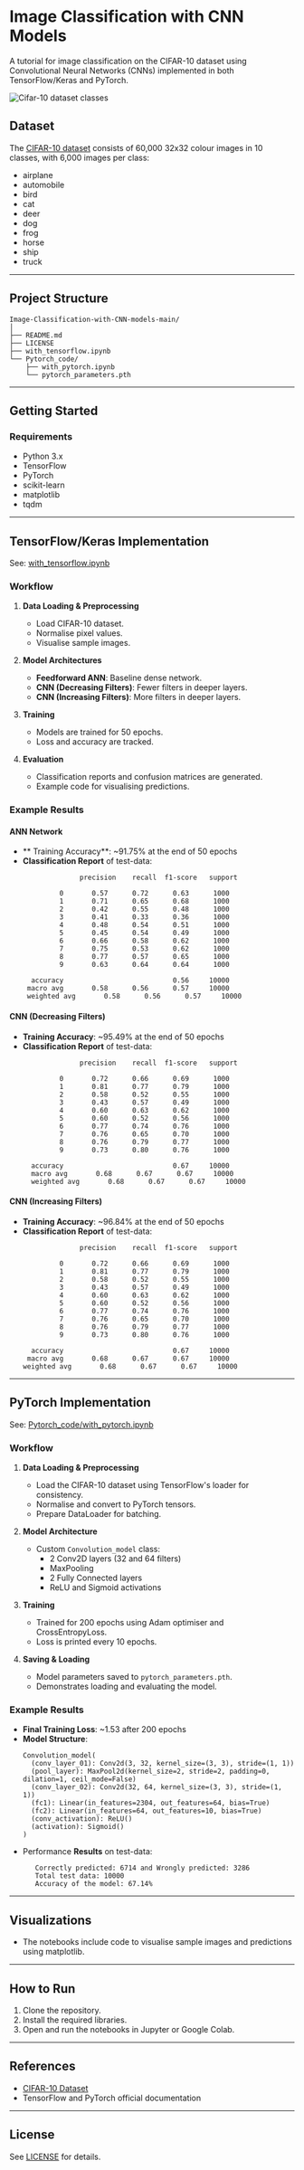 # Image Classification with CNN Models

A tutorial for image classification on the CIFAR-10 dataset using Convolutional Neural Networks (CNNs) implemented in both TensorFlow/Keras and PyTorch.

![Cifar-10 dataset classes](https://github.com/user-attachments/assets/f8ee80b9-00ae-400c-813e-9a04a6d540be)

## Dataset

The [CIFAR-10 dataset](https://www.cs.toronto.edu/~kriz/cifar.html) consists of 60,000 32x32 colour images in 10 classes, with 6,000 images per class:

- airplane
- automobile
- bird
- cat
- deer
- dog
- frog
- horse
- ship
- truck

---

## Project Structure

```
Image-Classification-with-CNN-models-main/
│
├── README.md
├── LICENSE
├── with_tensorflow.ipynb
└── Pytorch_code/
    ├── with_pytorch.ipynb
    └── pytorch_parameters.pth
```

---

## Getting Started

### Requirements

- Python 3.x
- TensorFlow
- PyTorch
- scikit-learn
- matplotlib
- tqdm

---

## TensorFlow/Keras Implementation

See: [with_tensorflow.ipynb](with_tensorflow.ipynb)

### Workflow

1. **Data Loading & Preprocessing**
    - Load CIFAR-10 dataset.
    - Normalise pixel values.
    - Visualise sample images.

2. **Model Architectures**
    - **Feedforward ANN**: Baseline dense network.
    - **CNN (Decreasing Filters)**: Fewer filters in deeper layers.
    - **CNN (Increasing Filters)**: More filters in deeper layers.

3. **Training**
    - Models are trained for 50 epochs.
    - Loss and accuracy are tracked.

4. **Evaluation**
    - Classification reports and confusion matrices are generated.
    - Example code for visualising predictions.

### Example Results

#### ANN Network

- ** Training Accuracy**: ~91.75% at the end of 50 epochs
- **Classification Report** of test-data:  
  ```
                precision    recall  f1-score   support

           0       0.57      0.72      0.63      1000
           1       0.71      0.65      0.68      1000
           2       0.42      0.55      0.48      1000
           3       0.41      0.33      0.36      1000
           4       0.48      0.54      0.51      1000
           5       0.45      0.54      0.49      1000
           6       0.66      0.58      0.62      1000
           7       0.75      0.53      0.62      1000
           8       0.77      0.57      0.65      1000
           9       0.63      0.64      0.64      1000

    accuracy                           0.56     10000
   macro avg       0.58      0.56      0.57     10000
   weighted avg       0.58      0.56      0.57     10000
  ```

#### CNN (Decreasing Filters)

- **Training Accuracy**: ~95.49% at the end of 50 epochs
- **Classification Report** of test-data:  
  ```
                precision    recall  f1-score   support

           0       0.72      0.66      0.69      1000
           1       0.81      0.77      0.79      1000
           2       0.58      0.52      0.55      1000
           3       0.43      0.57      0.49      1000
           4       0.60      0.63      0.62      1000
           5       0.60      0.52      0.56      1000
           6       0.77      0.74      0.76      1000
           7       0.76      0.65      0.70      1000
           8       0.76      0.79      0.77      1000
           9       0.73      0.80      0.76      1000

    accuracy                           0.67     10000
    macro avg       0.68      0.67      0.67     10000
    weighted avg       0.68      0.67      0.67     10000
  ```

#### CNN (Increasing Filters)

- **Training Accuracy**: ~96.84% at the end of 50 epochs
- **Classification Report** of test-data:  
  ```
                precision    recall  f1-score   support

           0       0.72      0.66      0.69      1000
           1       0.81      0.77      0.79      1000
           2       0.58      0.52      0.55      1000
           3       0.43      0.57      0.49      1000
           4       0.60      0.63      0.62      1000
           5       0.60      0.52      0.56      1000
           6       0.77      0.74      0.76      1000
           7       0.76      0.65      0.70      1000
           8       0.76      0.79      0.77      1000
           9       0.73      0.80      0.76      1000

    accuracy                           0.67     10000
   macro avg       0.68      0.67      0.67     10000
  weighted avg       0.68      0.67      0.67     10000

  ```

---

## PyTorch Implementation

See: [Pytorch_code/with_pytorch.ipynb](Pytorch_code/with_pytorch.ipynb)

### Workflow

1. **Data Loading & Preprocessing**
    - Load the CIFAR-10 dataset using TensorFlow's loader for consistency.
    - Normalise and convert to PyTorch tensors.
    - Prepare DataLoader for batching.

2. **Model Architecture**
    - Custom `Convolution_model` class:
        - 2 Conv2D layers (32 and 64 filters)
        - MaxPooling
        - 2 Fully Connected layers
        - ReLU and Sigmoid activations

3. **Training**
    - Trained for 200 epochs using Adam optimiser and CrossEntropyLoss.
    - Loss is printed every 10 epochs.

4. **Saving & Loading**
    - Model parameters saved to `pytorch_parameters.pth`.
    - Demonstrates loading and evaluating the model.

### Example Results

- **Final Training Loss**: ~1.53 after 200 epochs
- **Model Structure**:
    ```
    Convolution_model(
      (conv_layer_01): Conv2d(3, 32, kernel_size=(3, 3), stride=(1, 1))
      (pool_layer): MaxPool2d(kernel_size=2, stride=2, padding=0, dilation=1, ceil_mode=False)
      (conv_layer_02): Conv2d(32, 64, kernel_size=(3, 3), stride=(1, 1))
      (fc1): Linear(in_features=2304, out_features=64, bias=True)
      (fc2): Linear(in_features=64, out_features=10, bias=True)
      (conv_activation): ReLU()
      (activation): Sigmoid()
    )
    ```
- Performance **Results** on test-data:
  ```
     Correctly predicted: 6714 and Wrongly predicted: 3286
     Total test data: 10000
     Accuracy of the model: 67.14%
  ```    

---

## Visualizations

- The notebooks include code to visualise sample images and predictions using matplotlib.

---

## How to Run

1. Clone the repository.
2. Install the required libraries.
3. Open and run the notebooks in Jupyter or Google Colab.

---

## References

- [CIFAR-10 Dataset](https://www.cs.toronto.edu/~kriz/cifar.html)
- TensorFlow and PyTorch official documentation

---

## License

See [LICENSE](LICENSE) for details.

